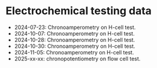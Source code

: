 # Electrochemical testing data
- 2024-07-23: Chronoamperometry on H-cell test.
- 2024-10-07: Chronoamperometry on H-cell test.
- 2024-10-28: Chronoamperometry on H-cell test.
- 2024-10-30: Chronoamperometry on H-cell test.
- 2024-11-05: Chronoamperometry on H-cell test.
- 2025-xx-xx: chronopotentiometry on flow cell test.

